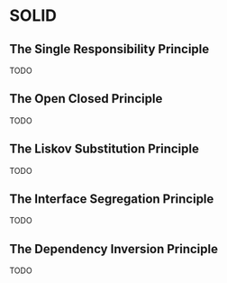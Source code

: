 # SOLID

## The Single Responsibility Principle
TODO

## The Open Closed Principle
TODO

## The Liskov Substitution Principle
TODO

## The Interface Segregation Principle
TODO

## The Dependency Inversion Principle
TODO
